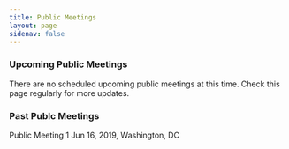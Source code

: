 ```yaml
---
title: Public Meetings
layout: page
sidenav: false
---
```


### Upcoming Public Meetings 

There are no scheduled upcoming public meetings at this time. Check this page regularly for more updates. 

### Past Publc Meetings 

Public Meeting 1
Jun 16, 2019, Washington, DC
